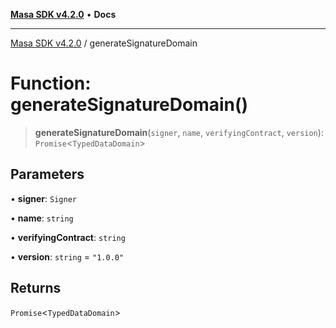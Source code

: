[**Masa SDK v4.2.0**](../README.md) • **Docs**

***

[Masa SDK v4.2.0](../globals.md) / generateSignatureDomain

# Function: generateSignatureDomain()

> **generateSignatureDomain**(`signer`, `name`, `verifyingContract`, `version`): `Promise`\<`TypedDataDomain`\>

## Parameters

• **signer**: `Signer`

• **name**: `string`

• **verifyingContract**: `string`

• **version**: `string` = `"1.0.0"`

## Returns

`Promise`\<`TypedDataDomain`\>
